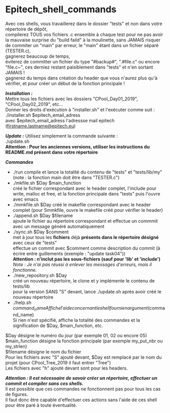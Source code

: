 # Epitech_shell_commands
Avec ces shells, vous travaillerez dans le dossier "tests" et non dans votre répertoire de dépôt,  
  compilerez TOUS vos fichiers .c ensemble à chaque test pour ne pas avoir la mauvaise surprise du "build faild" à la moulinette, sans JAMAIS risquer de commiter un "main" par erreur, le "main" étant dans un fichier séparé (TESTER.c),  
  gagnerez beaucoup de temps,  
  éviterez de committer un fichier du type "#backup#", ".#file.c" ou encore "file.c~", ces derniez restant paisiblement dans "tests" et n'en sortant JAMAIS !  
  gagnerez du temps dans création du header que vous n'aurez plus qu'à vérifier, et pour créer un début de la fonction principale !  

***Installation :***  
Mettre tous les fichiers avec les dossiers "CPool_Day01_2019", "CPool_Day02_2019", etc...  
Donner les droits d'exécution à "installer.sh" et l'exécuter comme suit :  
./installer.sh $epitech_email_adress  
avec $epitech_email_adress l'adressse mail epitech (firstname.lastname@epitech.eu)

***Update :***
Utilisez simplement la commande suivante :  
./update.sh  
**Attention : Pour les anciennes versions, utiliser les instructions du README.md présent dans votre répertoire**  
  
***Commandes***
- ./run
  compile et lance la totalité du contenu de "tests" et "tests/lib/my" (note : la fonction main doit être dans "TESTER.c")
- ./mkfile.sh $Day $main_function  
  créé le fichier correspondant avec le header complet, l'include pour write, malloc et free, et la fonction principale dans "tests" puis l'ouvre avec emacs  
- ./mmkfile.sh $Day
  créé le makefile correspondant avec le header complet (pour Smmkfile, ouvre le makefile créé pour vérifier le header)
- ./append.sh $Day $filename  
  ajoute le fichier au répertoire correspondant et effectue un commmit avec un message généré automatiquement  
- ./sync.sh $Day $comment  
  met à jour tous les **fichiers** déjà **présents dans le répertoire désigné** avec ceux de "tests"  
    effectue un commit avec $comment comme description du commit (à écrire entre guillements (exemple : "update task04"))  
      **Attention : n'inclut pas les sous-fichiers (sauf pour 'lib' et 'include')**  
      *Note : Je n'ai pas réussi à enlever les messages d'erreurs, mais il fonctionne.*  
- ./new_repository.sh $Day  
  créé un nouveau répertoire, le clone et y implémente le contenu de tests/lib  
  pour la version SANS "S" devant, lance ./update.sh après avoir créé le nouveau répertoire  
- ./help.sh $command_name  
  Affiche l'aide concernant le shell fourni en argument ($command_name)  
  Si rien n'est spécifié, affiche la totalité des commandes et la signification de $Day, $main_function, etc.  

$Day désigne le numéro du jour (par exemple 01, 02 ou encore 05)  
$main_function désigne la fonction principale (par exemple my_put_nbr ou my_strlen)  
$filename désigne le nom du fichier  
Pour les fichiers avec "S" ajouté devant, $Day est remplacé par le nom du projet (pour CPool_Tree_2019 il faut entrer "Tree")  
Les fichiers avec "h" ajouté devant sont pour les headers.

***Attention : Il est nécessaire de savoir créer un répertoire, effectuer un commit et compiler sans ces shells.***  
Il est possible que ces commandes ne fonctionnent pas pour tous les cas de figures.  
Il faut donc être capable d'effectuer ces actions sans l'aide de ces shell pour être paré à toute éventualité.
